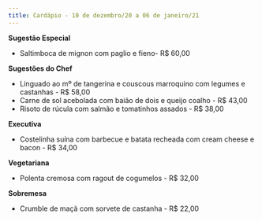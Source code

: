 ```yaml
---
title: Cardápio - 10 de dezembro/20 a 06 de janeiro/21
---
```

**Sugestão Especial** 

* Saltimboca de mignon com paglio e fieno- R$ 60,00

**Sugestões do Chef**

* Linguado ao mº de tangerina e couscous marroquino com legumes e castanhas - R$ 58,00
* Carne de sol acebolada com baião de dois e queijo coalho - R$ 43,00
* Risoto de rúcula com salmão e tomatinhos assados - R$ 38,00

**Executiva**

* Costelinha suína com barbecue e batata recheada com cream cheese e bacon - R$ 34,00

**Vegetariana**

* Polenta cremosa com ragout de cogumelos - R$ 32,00

**Sobremesa**

* Crumble de maçã com sorvete de castanha - R$ 22,00